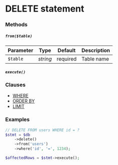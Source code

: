 # DELETE statement

### Methods

##### `from($table)`

Parameter | Type | Default | Description
--- | --- | --- | ---
`$table` | *string* | required | Table name

##### `execute()`

### Clauses

+ [WHERE](https://github.com/ParticleBits/PDO/blob/master/docs/Clause/WHERE.md)
+ [ORDER BY](https://github.com/ParticleBits/PDO/blob/master/docs/Clause/ORDER_BY.md)
+ [LIMIT](https://github.com/ParticleBits/PDO/blob/master/docs/Clause/LIMIT.md)

### Examples

```php
// DELETE FROM users WHERE id = ?
$stmt = $db
    ->delete()
    ->from('users')
    ->where('id', '=', 1234);

$affectedRows = $stmt->execute();
```
